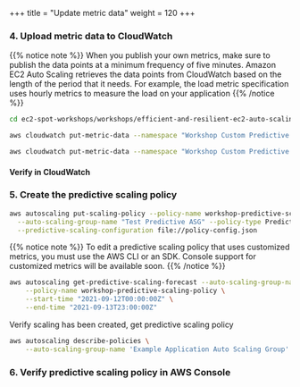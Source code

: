 +++
title = "Update metric data"
weight = 120
+++


### 4. Upload metric data to CloudWatch

{{% notice note %}}
When you publish your own metrics, make sure to publish the data points at a minimum frequency of five minutes. Amazon EC2 Auto Scaling retrieves the data points from CloudWatch based on the length of the period that it needs. For example, the load metric specification uses hourly metrics to measure the load on your application
{{% /notice %}}

```bash
cd ec2-spot-workshops/workshops/efficient-and-resilient-ec2-auto-scaling/
```

```bash
aws cloudwatch put-metric-data --namespace "Workshop Custom Predictive Metrics" --metric-data file://metric-instances.json
```

```bash
aws cloudwatch put-metric-data --namespace "Workshop Custom Predictive Metrics" --metric-data file://metric-cpu.json
```
#### Verify in CloudWatch

### 5. Create the predictive scaling policy
```bash
aws autoscaling put-scaling-policy --policy-name workshop-predictive-scaling-policy \
  --auto-scaling-group-name "Test Predictive ASG" --policy-type PredictiveScaling \
  --predictive-scaling-configuration file://policy-config.json
```

{{% notice note %}}
To edit a predictive scaling policy that uses customized metrics, you must use the AWS CLI or an SDK. Console support for customized metrics will be available soon.
{{% /notice %}}

```bash
aws autoscaling get-predictive-scaling-forecast --auto-scaling-group-name "Test Predictive ASG" \
    --policy-name workshop-predictive-scaling-policy \
    --start-time "2021-09-12T00:00:00Z" \
    --end-time "2021-09-13T23:00:00Z"
```


Verify scaling has been created, get predictive scaling policy

```bash
aws autoscaling describe-policies \
    --auto-scaling-group-name 'Example Application Auto Scaling Group'
```
### 6. Verify predictive scaling policy in AWS Console